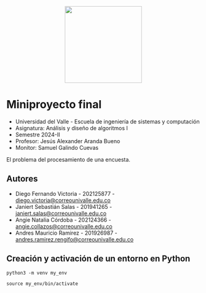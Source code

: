 <p align='center'>
  <img width='200' heigth='225' src='https://user-images.githubusercontent.com/62605744/171186764-43f7aae0-81a9-4b6e-b4ce-af963564eafb.png'>
</p>

# Miniproyecto final
- Universidad del Valle - Escuela de ingeniería de sistemas y computación
- Asignatura: Análisis y diseño de algoritmos I
- Semestre 2024-II
- Profesor: Jesús Alexander Aranda Bueno
- Monitor: Samuel Galindo Cuevas

El problema del procesamiento de una encuesta.

## Autores
- Diego Fernando Victoria - 202125877 - diego.victoria@correounivalle.edu.co
- Janiert Sebastián Salas - 201941265 - janiert.salas@correounivalle.edu.co
- Angie Natalia Córdoba - 202124366 - angie.collazos@correounivalle.edu.co
- Andres Mauricio Ramirez - 201926987 - andres.ramirez.rengifo@correounivalle.edu.co

## Creación y activación de un entorno en Python
```
python3 -m venv my_env
```
```
source my_env/bin/activate  
```
